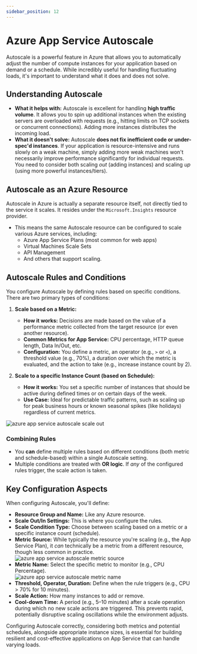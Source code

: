 ```yaml
---
sidebar_position: 12
---
```


# Azure App Service Autoscale

Autoscale is a powerful feature in Azure that allows you to automatically adjust the number of compute instances for your application based on demand or a schedule. While incredibly useful for handling fluctuating loads, it's important to understand what it does and does not solve.

## Understanding Autoscale

*   **What it helps with:** Autoscale is excellent for handling **high traffic volume**. It allows you to spin up additional instances when the existing servers are overloaded with requests (e.g., hitting limits on TCP sockets or concurrent connections). Adding more instances distributes the incoming load.
*   **What it doesn't solve:** Autoscale **does not fix inefficient code or under-spec'd instances**. If your application is resource-intensive and runs slowly on a weak machine, simply adding more weak machines won't necessarily improve performance significantly for individual requests. You need to consider both scaling *out* (adding instances) and scaling *up* (using more powerful instances/tiers).

## Autoscale as an Azure Resource

Autoscale in Azure is actually a separate resource itself, not directly tied to the service it scales. It resides under the `Microsoft.Insights` resource provider.

*   This means the same Autoscale resource can be configured to scale various Azure services, including:
    *   Azure App Service Plans (most common for web apps)
    *   Virtual Machines Scale Sets
    *   API Management
    *   And others that support scaling.

## Autoscale Rules and Conditions

You configure Autoscale by defining rules based on specific conditions. There are two primary types of conditions:

1.  **Scale based on a Metric:**
    *   **How it works:** Decisions are made based on the value of a performance metric collected from the target resource (or even another resource).
    *   **Common Metrics for App Service:** CPU percentage, HTTP queue length, Data In/Out, etc.
    *   **Configuration:** You define a metric, an operator (e.g., `>` or `<`), a threshold value (e.g., 70%), a duration over which the metric is evaluated, and the action to take (e.g., increase instance count by 2).

2.  **Scale to a specific Instance Count (based on Schedule):**
    *   **How it works:** You set a specific number of instances that should be active during defined times or on certain days of the week.
    *   **Use Case:** Ideal for predictable traffic patterns, such as scaling up for peak business hours or known seasonal spikes (like holidays) regardless of current metrics.

<div>
  <img src={require('@site/static/img/azure-compute-solutions/azure-app-service-autoscale-scale-out.png').default} alt="azure app service autoscale scale out" />
</div>

### Combining Rules

*   You **can** define multiple rules based on different conditions (both metric and schedule-based) within a single Autoscale setting.
*   Multiple conditions are treated with **OR logic**. If *any* of the configured rules trigger, the scale action is taken.

## Key Configuration Aspects

When configuring Autoscale, you'll define:

*   **Resource Group and Name:** Like any Azure resource.
*   **Scale Out/In Settings:** This is where you configure the rules.
*   **Scale Condition Type:** Choose between scaling based on a metric or a specific instance count (schedule).
*   **Metric Source:** While typically the resource you're scaling (e.g., the App Service Plan), it *can* technically be a metric from a different resource, though less common in practice.
    <div>
      <img src={require('@site/static/img/azure-compute-solutions/azure-app-service-autoscale-metric-source.png').default} alt="azure app service autoscale metric source" />
    </div>
*   **Metric Name:** Select the specific metric to monitor (e.g., CPU Percentage).
    <div>
      <img src={require('@site/static/img/azure-compute-solutions/azure-app-service-autoscale-metric-name.png').default} alt="azure app service autoscale metric name" />
    </div>
*   **Threshold, Operator, Duration:** Define when the rule triggers (e.g., CPU > 70% for 10 minutes).
*   **Scale Action:** How many instances to add or remove.
*   **Cool-down Time:** A period (e.g., 5–10 minutes) after a scale operation during which no new scale actions are triggered. This prevents rapid, potentially disruptive scaling oscillations while the environment adjusts.

Configuring Autoscale correctly, considering both metrics and potential schedules, alongside appropriate instance sizes, is essential for building resilient and cost-effective applications on App Service that can handle varying loads.